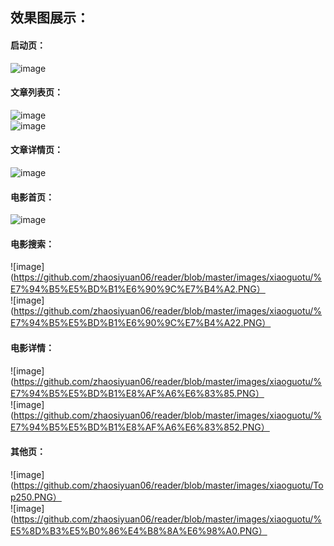 ## 效果图展示：<br>
#### 启动页：<br>
![image](https://github.com/zhaosiyuan06/reader/blob/master/images/xiaoguotu/%E5%90%AF%E5%8A%A8%E9%A1%B5%E9%9D%A2.png)<br>

#### 文章列表页：<br>
![image](https://github.com/zhaosiyuan06/reader/blob/master/images/xiaoguotu/%E6%96%87%E7%AB%A0%E5%88%97%E8%A1%A81.PNG)<br>
![image](https://github.com/zhaosiyuan06/reader/blob/master/images/xiaoguotu/%E6%96%87%E7%AB%A0%E5%88%97%E8%A1%A82.PNG)<br>

#### 文章详情页：<br>
![image](https://github.com/zhaosiyuan06/reader/blob/master/images/xiaoguotu/%E6%96%87%E7%AB%A0%E8%AF%A6%E6%83%85.png)<br>

#### 电影首页：<br>
![image](https://github.com/zhaosiyuan06/reader/blob/master/images/xiaoguotu/%E7%94%B5%E5%BD%B1%E9%A6%96%E9%A1%B5.PNG)<br>

#### 电影搜索：<br>
![image](https://github.com/zhaosiyuan06/reader/blob/master/images/xiaoguotu/%E7%94%B5%E5%BD%B1%E6%90%9C%E7%B4%A2.PNG）<br>
![image](https://github.com/zhaosiyuan06/reader/blob/master/images/xiaoguotu/%E7%94%B5%E5%BD%B1%E6%90%9C%E7%B4%A22.PNG）<br>

#### 电影详情：<br>
![image](https://github.com/zhaosiyuan06/reader/blob/master/images/xiaoguotu/%E7%94%B5%E5%BD%B1%E8%AF%A6%E6%83%85.PNG）<br>
![image](https://github.com/zhaosiyuan06/reader/blob/master/images/xiaoguotu/%E7%94%B5%E5%BD%B1%E8%AF%A6%E6%83%852.PNG）<br>

#### 其他页：<br>
![image](https://github.com/zhaosiyuan06/reader/blob/master/images/xiaoguotu/Top250.PNG）<br>
![image](https://github.com/zhaosiyuan06/reader/blob/master/images/xiaoguotu/%E5%8D%B3%E5%B0%86%E4%B8%8A%E6%98%A0.PNG）<br>
